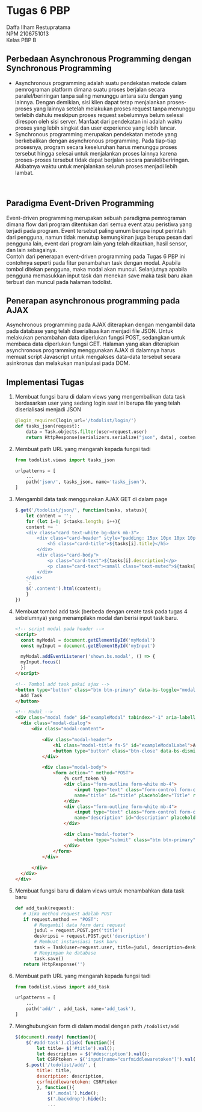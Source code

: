 # Tugas 6 PBP

Daffa Ilham Restupratama <br>
NPM 2106751013 <br>
Kelas PBP B <br>

## Perbedaan Asynchronous Programming dengan Synchronous Programming

- Asynchronous programming adalah suatu pendekatan metode dalam pemrograman platform dimana suatu proses berjalan secara paralel/beriringan tanpa saling menunggu antara satu dengan yang lainnya. Dengan demikian, sisi klien dapat tetap menjalankan proses-proses yang lainnya setelah melakukan proses request tanpa menunggu terlebih dahulu meskipun proses request sebelumnya belum selesai direspon oleh sisi server. Manfaat dari pendekatan ini adalah waktu proses yang lebih singkat dan user experience yang lebih lancar.
- Synchronous programming merupakan pendekatan metode yang berkebalikan dengan asynchronous programming. Pada tiap-tiap prosesnya, program secara keseluruhan harus menunggu proses tersebut hingga selesai untuk menjalankan proses lainnya karena proses-proses tersebut tidak dapat berjalan secara paralel/beriringan. Akibatnya waktu untuk menjalankan seluruh proses menjadi lebih lambat.
<br>

## Paradigma Event-Driven Programming

Event-driven programming merupakan sebuah paradigma pemrograman dimana flow dari program ditentukan dari semua event atau peristiwa yang terjadi pada program. Event tersebut paling umum berupa input perintah dari pengguna, namun tidak menutup kemungkinan juga berupa pesan dari pengguna lain, event dari program lain yang telah ditautkan, hasil sensor, dan lain sebagainya. <br>
Contoh dari penerapan event-driven programming pada Tugas 6 PBP ini contohnya seperti pada fitur penambahan task dengan modal. Apabila tombol ditekan pengguna, maka modal akan muncul. Selanjutnya apabila pengguna memasukkan input task dan menekan save maka task baru akan terbuat dan muncul pada halaman todolist. <br>
## Penerapan asynchronous programming pada AJAX

Asynchronous programming pada AJAX diterapkan dengan mengambil data pada database yang telah diserialisasikan menjadi file JSON. Untuk melakukan penambahan data diperlukan fungsi POST, sedangkan untuk membaca data diperlukan fungsi GET. Halaman yang akan diterapkan asynchronous programming menggunakan AJAX di dalamnya harus memuat script Javascript untuk mengakses data-data tersebut secara asinkronus dan melakukan manipulasi pada DOM.

## Implementasi Tugas

1) Membuat fungsi baru di dalam views yang mengembalikan data task berdasarkan user yang sedang login saat ini berupa file yang telah diserialisasi menjadi JSON
    ```py
    @login_required(login_url='/todolist/login/')
    def tasks_json(request):
        data = Task.objects.filter(user=request.user)
        return HttpResponse(serializers.serialize("json", data), content_type="application/json")
    ```
2) Membuat path URL yang mengarah kepada fungsi tadi
    ```py
    from todolist.views import tasks_json

    urlpatterns = [
        ...
        path('json/', tasks_json, name='tasks_json'),
    ]
    ```
3) Mengambil data task menggunakan AJAX GET di dalam page
    ```js
    $.get('/todolist/json/', function(tasks, status){
        let content = '';
        for (let i=0; i<tasks.length; i++){
        content += `
        <div class="card text-white bg-dark mb-3">
            <div class="card-header" style="padding: 15px 10px 10px 10px">
                <h5 class="card-title">${tasks[i].title}</h5>
            </div>
            <div class="card-body">
                <p class="card-text">${tasks[i].description}</p>
                <p class="card-text"><small class="text-muted">${tasks[i].date}</small></p>
            </div>
        </div>
        `;
        $('.content').html(content);
        }
    })
    ```

4) Membuat tombol add task (berbeda dengan create task pada tugas 4 sebelumnya) yang menampilakn modal dan berisi input task baru.
    ```html
    <!-- script modal pada header -->
   <script>
      const myModal = document.getElementById('myModal')
      const myInput = document.getElementById('myInput')

      myModal.addEventListener('shown.bs.modal', () => {
      myInput.focus()
      })
   </script>

   <!-- Tombol add task pakai ajax -->
   <button type="button" class="btn btn-primary" data-bs-toggle="modal" data-bs-target="#exampleModal">
      Add Task
   </button>

   <!-- Modal -->
   <div class="modal fade" id="exampleModal" tabindex="-1" aria-labelledby="exampleModalLabel" aria-hidden="true">
      <div class="modal-dialog">
          <div class="modal-content">

              <div class="modal-header">
                  <h1 class="modal-title fs-5" id="exampleModalLabel">Add Task</h1>
                  <button type="button" class="btn-close" data-bs-dismiss="modal" aria-label="Close"></button>
              </div>

              <div class="modal-body">
                  <form action="" method="POST">
                      {% csrf_token %}
                      <div class="form-outline form-white mb-4">
                          <input type="text" class="form-control form-control-lg"
                          name="title" id="title" placeholder="Title" required/>
                      </div>
                      <div class="form-outline form-white mb-4">
                          <input type="text" class="form-control form-control-lg"
                          name="description" id="description" placeholder="Description" required/>
                      </div>

                      <div class="modal-footer">
                          <button type="submit" class="btn btn-primary" id="add-task">Save</button>
                      </div>
                  </form>
              </div>
              
          </div>
      </div>
   </div>
    ```

5) Membuat fungsi baru di dalam views untuk menambahkan data task baru
    ```py
   def add_task(request):
       # Jika method request adalah POST
       if request.method == "POST":
           # Mengambil data form dari request
           judul = request.POST.get('title')
           deskripsi = request.POST.get('description')
           # Membuat instansiasi task baru
           task = Task(user=request.user, title=judul, description=deskripsi, date=datetime.datetime.now())
           # Menyimpan ke database
           task.save()
       return HttpResponse('')
    ```
6) Membuat path URL yang mengarah kepada fungsi tadi
    ```py
    from todolist.views import add_task

    urlpatterns = [
        ...
        path('add/' , add_task, name='add_task'),
    ]
    ```

7) Menghubungkan form di dalam modal dengan path ```/todolist/add```
    ```js
    $(document).ready( function(){
        $('#add-task').click( function(){
            let title= $('#title').val();
            let description = $('#description').val();
            let CSRFtoken = $('input[name="csrfmiddlewaretoken"]').val();
        $.post('/todolist/add/', {
            title: title,
            description: description,
            csrfmiddlewaretoken: CSRFtoken
            }, function(){
                $('.modal').hide();
                $('.backdrop').hide();
                ...
    ```